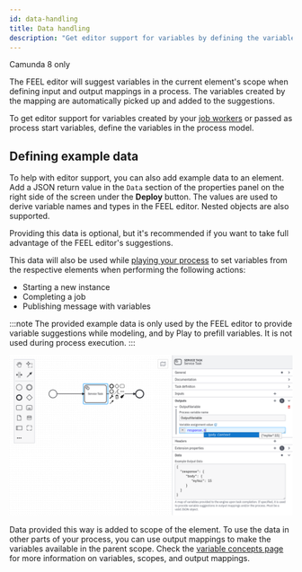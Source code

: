 ```yaml
---
id: data-handling
title: Data handling
description: "Get editor support for variables by defining the variables in the process model."
---
```


<span class="badge badge--cloud">Camunda 8 only</span>

The FEEL editor will suggest variables in the current element's scope when defining input and output mappings in a process. The variables created by the mapping are automatically picked up and added to the suggestions.

To get editor support for variables created by your [job workers](../concepts/job-workers.md) or passed as process start variables, define the variables in the process model.

## Defining example data

To help with editor support, you can also add example data to an element. Add a JSON return value in the `Data` section of the properties panel on the right side of the screen under the **Deploy** button. The values are used to derive variable names and types in the FEEL editor. Nested objects are also supported.

Providing this data is optional, but it's recommended if you want to take full advantage of the FEEL editor's suggestions.

This data will also be used while [playing your process](/components/modeler/web-modeler/play-your-process.md) to set variables from the respective elements when performing the following actions:

- Starting a new instance
- Completing a job
- Publishing message with variables

:::note
The provided example data is only used by the FEEL editor to provide variable suggestions while modeling, and by Play to prefill variables. It is not used during process execution.
:::

![Variable suggestions with additional Variables](img/data-handling-example-json.png)

Data provided this way is added to scope of the element. To use the data in other parts of your process, you can use output mappings to make the variables available in the parent scope. Check the [variable concepts page](../concepts/variables.md) for more information on variables, scopes, and output mappings.
